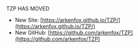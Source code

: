 TZP HAS MOVED
- New Site: [https://arkenfox.github.io/TZP/](https://arkenfox.github.io/TZP/)
- New GitHub: [https://github.com/arkenfox/TZP](https://github.com/arkenfox/TZP)
